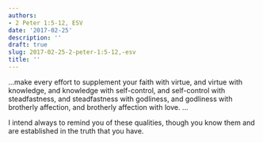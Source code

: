 ```yaml
---
authors:
- 2 Peter 1:5-12, ESV
date: '2017-02-25'
description: ''
draft: true
slug: 2017-02-25-2-peter-1:5-12,-esv
title: ''
---
```

...make every effort to 
supplement your faith with virtue, 
and virtue with knowledge, 
and knowledge with self-control, 
and self-control with steadfastness, 
and steadfastness with godliness, 
and godliness with brotherly affection, 
and brotherly affection with love. ...

I intend always to remind you of these qualities, though you know them and are established in the truth that you have.



